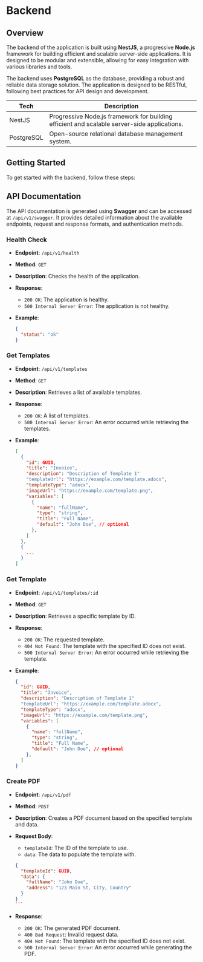 # Backend

## Overview

<!-- nest, posdgre -->

The backend of the application is built using **NestJS**, a progressive **Node.js** framework for building efficient and scalable server-side applications. It is designed to be modular and extensible, allowing for easy integration with various libraries and tools.

The backend uses **PostgreSQL** as the database, providing a robust and reliable data storage solution. The application is designed to be RESTful, following best practices for API design and development.

| Tech          | Description                                                                 |
|---------------|-----------------------------------------------------------------------------|
| NestJS        | Progressive Node.js framework for building efficient and scalable server-side applications. |
| PostgreSQL    | Open-source relational database management system.                         |

## Getting Started

To get started with the backend, follow these steps:

<!-- TODO -->

## API Documentation

<!-- health, getTemplates, getTemplate, createPdf -->

The API documentation is generated using **Swagger** and can be accessed at `/api/v1/swagger`. It provides detailed information about the available endpoints, request and response formats, and authentication methods.

### Health Check

- **Endpoint**: `/api/v1/health`
- **Method**: `GET`
- **Description**: Checks the health of the application.
- **Response**:
  - `200 OK`: The application is healthy.
  - `500 Internal Server Error`: The application is not healthy.
- **Example**:

  ```json
  {
    "status": "ok"
  }
  ```

### Get Templates

- **Endpoint**: `/api/v1/templates`
- **Method**: `GET`
- **Description**: Retrieves a list of available templates.
- **Response**:
  - `200 OK`: A list of templates.
  - `500 Internal Server Error`: An error occurred while retrieving the templates.
- **Example**:

  ```json
  [
    {
      "id": GUID,
      "title": "Invoice",
      "description": "Description of Template 1"
      "templateUrl": "https://example.com/template.adocx",
      "templateType": "adocx",
      "imageUrl": "https://example.com/template.png",
      "variables": [
        {
          "name": "fullName",
          "type": "string",
          "title": "Full Name",
          "default": "John Doe", // optional
        },
      ]
    },
    {
      ...
    }
  ]
  ```

### Get Template  

- **Endpoint**: `/api/v1/templates/:id`
- **Method**: `GET`
- **Description**: Retrieves a specific template by ID.
- **Response**:
  - `200 OK`: The requested template.
  - `404 Not Found`: The template with the specified ID does not exist.
  - `500 Internal Server Error`: An error occurred while retrieving the template.
- **Example**:

  ```json
  {
    "id": GUID,
    "title": "Invoice",
    "description": "Description of Template 1"
    "templateUrl": "https://example.com/template.adocx",
    "templateType": "adocx",
    "imageUrl": "https://example.com/template.png",
    "variables": [
      {
        "name": "fullName",
        "type": "string",
        "title": "Full Name",
        "default": "John Doe", // optional
      },
    ]
  }
  ```

### Create PDF

- **Endpoint**: `/api/v1/pdf`
- **Method**: `POST`
- **Description**: Creates a PDF document based on the specified template and data.
- **Request Body**:
  - `templateId`: The ID of the template to use.
  - `data`: The data to populate the template with.

  ````json
  {
    "templateId": GUID,
    "data": {
      "fullName": "John Doe",
      "address": "123 Main St, City, Country"
    }
  }
  ```

- **Response**:
  - `200 OK`: The generated PDF document.
  - `400 Bad Request`: Invalid request data.
  - `404 Not Found`: The template with the specified ID does not exist.
  - `500 Internal Server Error`: An error occurred while generating the PDF.
